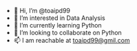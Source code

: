 - 👋 Hi, I’m @toaipd99
- 👀 I’m interested in Data Analysis
- 🌱 I’m currently learning Python
- 💞️ I’m looking to collaborate on Python
- 📫 I am reachable at toaipd99@gmil.com

<!---
toaipd99/toaipd99 is a ✨ special ✨ repository because its `README.md` (this file) appears on your GitHub profile.
You can click the Preview link to take a look at your changes.
--->
